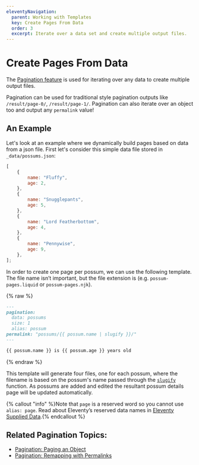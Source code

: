```yaml
---
eleventyNavigation:
  parent: Working with Templates
  key: Create Pages From Data
  order: 3
  excerpt: Iterate over a data set and create multiple output files.
---
```


# Create Pages From Data

The [Pagination feature](/docs/pagination/) is used for iterating over any data to create multiple output files.

Pagination can be used for traditional style pagination outputs like `/result/page-0/`, `/result/page-1/`. Pagination can also iterate over an object too and output any `permalink` value!

## An Example

Let's look at an example where we dynamically build pages based on data from a json file. First let's consider this simple data file stored in `_data/possums.json`:

```js
[
	{
		name: "Fluffy",
		age: 2,
	},
	{
		name: "Snugglepants",
		age: 5,
	},
	{
		name: "Lord Featherbottom",
		age: 4,
	},
	{
		name: "Pennywise",
		age: 9,
	},
];
```

In order to create one page per possum, we can use the following template. The file name isn’t important, but the file extension is (e.g. `possum-pages.liquid` or `possum-pages.njk`).

{% raw %}

```markdown
---
pagination:
  data: possums
  size: 1
  alias: possum
permalink: "possums/{{ possum.name | slugify }}/"
---

{{ possum.name }} is {{ possum.age }} years old
```

{% endraw %}

This template will generate four files, one for each possum, where the filename is based on the possum's name passed through the [`slugify`](/docs/filters/slugify/) function. As possums are added and edited the resultant possum details page will be updated automatically.

{% callout "info" %}Note that <code>page</code> is a reserved word so you cannot use <code>alias: page</code>. Read about Eleventy’s reserved data names in <a href="/docs/data-eleventy-supplied">Eleventy Supplied Data</a>.{% endcallout %}

## Related Pagination Topics:

- [Pagination: Paging an Object](/docs/pagination/#paging-an-object)
- [Pagination: Remapping with Permalinks](/docs/pagination/#remapping-with-permalinks)
